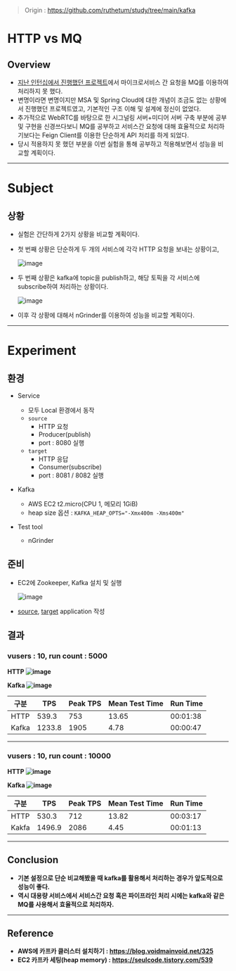 > Origin : https://github.com/ruthetum/study/tree/main/kafka

# HTTP vs MQ
## Overview
- [지난 인턴십에서 진행했던 프로젝트](https://github.com/stove-smooth/sgs-smooth)에서 마이크로서비스 간 요청을 MQ를 이용하여 처리하지 못 했다.
- 변명이라면 변명이지만 MSA 및 Spring Cloud에 대한 개념이 조금도 없는 상황에서 진행했던 프로젝트였고, 기본적인 구조 이해 및 설계에 정신이 없었다.
- 추가적으로 WebRTC를 바탕으로 한 시그널링 서버+미디어 서버 구축 부분에 공부 및 구현을 신경쓰다보니 MQ를 공부하고 서비스간 요청에 대해 효율적으로 처리하기보다는 Feign Client를 이용한 단순하게 API 처리를 하게 되었다.
- 당시 적용하지 못 했던 부분을 이번 실험을 통해 공부하고 적용해보면서 성능을 비교할 계획이다. 

---

# Subject
## 상황
- 실험은 간단하게 2가지 상황을 비교할 계획이다.

- 첫 번째 상황은 단순하게 두 개의 서비스에 각각 HTTP 요청을 보내는 상황이고,

    ![image](https://user-images.githubusercontent.com/59307414/155879986-45ea3a60-e9cd-4c16-9500-2d2ab21f5c29.png)

- 두 번째 상황은 kafka에 topic을 publish하고, 해당 토픽을 각 서비스에 subscribe하여 처리하는 상황이다.

    ![image](https://user-images.githubusercontent.com/59307414/155879990-dfb19455-8a50-4c65-b0a5-177d64fce8ae.png)

- 이후 각 상황에 대해서 nGrinder를 이용하여 성능을 비교할 계획이다.

---

# Experiment
## 환경
- Service
    - 모두 Local 환경에서 동작
    - `source`
        - HTTP 요청
        - Producer(publish)
        - port : 8080 실행
    - `target`
        - HTTP 응답
        - Consumer(subscribe)
        - port : 8081 / 8082 실행

- Kafka
    - AWS EC2 t2.micro(CPU 1, 메모리 1GiB)
    - heap size 옵션 : `KAFKA_HEAP_OPTS="-Xmx400m -Xms400m"`

- Test tool
    - nGrinder

## 준비
- EC2에 Zookeeper, Kafka 설치 및 실행

    ![image](https://user-images.githubusercontent.com/59307414/155881543-dd325967-2e17-4447-a7cb-36880588bdc7.png)

- [source](./source/), [target](./target/) application 작성

## 결과
### vusers : 10, run count : 5000
<b>HTTP<b>
![image](https://user-images.githubusercontent.com/59307414/155887762-514c1d68-9097-479b-94e9-d2a180587ed9.png)

<b>Kafka<b>
![image](https://user-images.githubusercontent.com/59307414/155887840-22bb132e-5ef6-4654-ae13-f05d282a3d23.png)

|구분|TPS|Peak TPS|Mean Test Time|Run Time|
|---|---|---|---|---|
|HTTP|539.3|753|13.65|00:01:38|
|Kafka|1233.8|1905|4.78|00:00:47|

---

### vusers : 10, run count : 10000
<b>HTTP<b>
![image](https://user-images.githubusercontent.com/59307414/155888124-37735557-5906-4e8a-9f4d-a3430f59593e.png)

<b>Kafka<b>
![image](https://user-images.githubusercontent.com/59307414/155887973-051edd74-3616-441b-921e-9efd27bff475.png)

|구분|TPS|Peak TPS|Mean Test Time|Run Time|
|---|---|---|---|---|
|HTTP|530.3|712|13.82|00:03:17|
|Kakfa|1496.9|2086|4.45|00:01:13|

---

## Conclusion
- 기본 설정으로 단순 비교해봤을 때 kafka를 활용해서 처리하는 경우가 앞도적으로 성능이 좋다.
- 역시 대용량 서비스에서 서비스간 요청 혹은 파이프라인 처리 시에는 kafka와 같은 MQ를 사용해서 효율적으로 처리하자. 

---
## Reference
- AWS에 카프카 클러스터 설치하기 : https://blog.voidmainvoid.net/325
- EC2 카프카 세팅(heap memory) : https://seulcode.tistory.com/539

